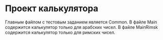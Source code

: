 # Проект калькулятора
Главным файлом с тестовым заданием является Common. 
В файле Main содержится калькулятор только для арабских чисел.
В файле MainRimsk содержится калькулятор только для римских чисел.
